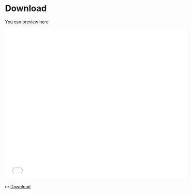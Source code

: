 # Download

You can preview here

<iframe src=".guides/download/CVworkshop.pdf" style="width:600px; height:500px;" frameborder="0"></iframe>

or [Download](.guides/download/CVworkshop.pdf)